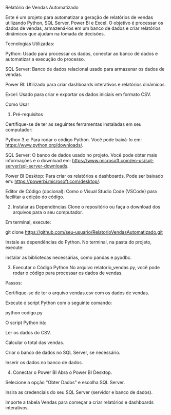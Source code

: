 Relatório de Vendas Automatizado

Este é um projeto para automatizar a geração de relatórios de vendas utilizando Python, SQL Server, Power BI e Excel. O objetivo é processar os dados de vendas, armazená-los em um banco de dados e criar relatórios dinâmicos que ajudam na tomada de decisões.

Tecnologias Utilizadas:

Python: Usado para processar os dados, conectar ao banco de dados e automatizar a execução do processo.

SQL Server: Banco de dados relacional usado para armazenar os dados de vendas.

Power BI: Utilizado para criar dashboards interativos e relatórios dinâmicos.

Excel: Usado para criar e exportar os dados iniciais em formato CSV.

Como Usar
1. Pré-requisitos

Certifique-se de ter as seguintes ferramentas instaladas em seu computador:

Python 3.x: Para rodar o código Python. Você pode baixá-lo em: https://www.python.org/downloads/.

SQL Server: O banco de dados usado no projeto. Você pode obter mais informações e o download em: https://www.microsoft.com/en-us/sql-server/sql-server-downloads.

Power BI Desktop: Para criar os relatórios e dashboards. Pode ser baixado em: https://powerbi.microsoft.com/desktop/.

Editor de Código (opcional): Como o Visual Studio Code (VSCode) para facilitar a edição do código.


2. Instalar as Dependências
Clone o repositório ou faça o download dos arquivos para o seu computador.

Em terminal, execute:

git clone https://github.com/seu-usuario/RelatorioVendasAutomatizado.git

Instale as dependências do Python. No terminal, na pasta do projeto, execute:

instalar as bibliotecas necessárias, como pandas e pyodbc.

3. Executar o Código Python
No arquivo relatorio_vendas.py, você pode rodar o código para processar os dados de vendas.

Passos:

Certifique-se de ter o arquivo vendas.csv com os dados de vendas.

Execute o script Python com o seguinte comando:


python codigo.py  

O script Python irá:

Ler os dados do CSV.

Calcular o total das vendas.

Criar o banco de dados no SQL Server, se necessário.

Inserir os dados no banco de dados.

4. Conectar o Power BI
Abra o Power BI Desktop.

Selecione a opção "Obter Dados" e escolha SQL Server.

Insira as credenciais do seu SQL Server (servidor e banco de dados).

Importe a tabela Vendas para começar a criar relatórios e dashboards interativos.
